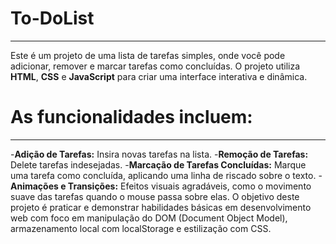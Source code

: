 # To-DoList 
---
Este é um projeto de uma lista de tarefas simples, onde você pode adicionar, remover e marcar tarefas como concluídas. O projeto utiliza **HTML**, **CSS** e **JavaScript** para criar uma interface interativa e dinâmica. 

# As funcionalidades incluem:
---
-**Adição de Tarefas:** Insira novas tarefas na lista.
-**Remoção de Tarefas:** Delete tarefas indesejadas.
-**Marcação de Tarefas Concluídas:** Marque uma tarefa como concluída, aplicando uma linha de riscado sobre o texto.
-**Animações e Transições:** Efeitos visuais agradáveis, como o movimento suave das tarefas quando o mouse passa sobre elas.
O objetivo deste projeto é praticar e demonstrar habilidades básicas em desenvolvimento web com foco em manipulação do DOM (Document Object Model), armazenamento local com localStorage e estilização com CSS.
